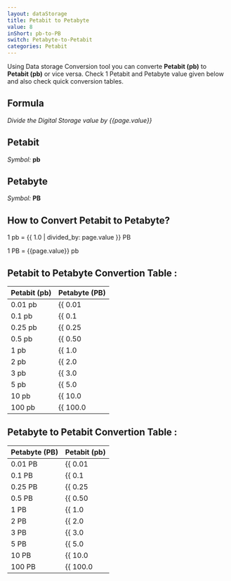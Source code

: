 ```yaml
---
layout: dataStorage
title: Petabit to Petabyte
value: 8
inShort: pb-to-PB
switch: Petabyte-to-Petabit
categories: Petabit
---
```


Using Data storage Conversion tool you can converte **Petabit (pb)** to **Petabit (pb)** or vice versa. Check 1 Petabit and Petabyte value given below and also check quick conversion tables.

## Formula
*Divide the Digital Storage value by {{page.value}}*

## Petabit
*Symbol:* **pb**

## Petabyte
*Symbol:* **PB**

## How to Convert Petabit to Petabyte?

1 pb = {{ 1.0 | divided_by: page.value }} PB

1 PB = {{page.value}} pb


## Petabit to Petabyte Convertion Table :

| Petabit (pb) | Petabyte (PB) |
| ---- | ---- |
| 0.01 pb | {{ 0.01 | divided_by: page.value }} PB |
| 0.1 pb | {{ 0.1 | divided_by: page.value }} PB |
| 0.25 pb | {{ 0.25 | divided_by: page.value }} PB |
| 0.5 pb | {{ 0.50 | divided_by: page.value }} PB |
| 1 pb | {{ 1.0 | divided_by: page.value }} PB |
| 2 pb | {{ 2.0 | divided_by: page.value }} PB |
| 3 pb | {{ 3.0 | divided_by: page.value }} PB |
| 5 pb | {{ 5.0 | divided_by: page.value }} PB |
| 10 pb | {{ 10.0 | divided_by: page.value }} PB |
| 100 pb | {{ 100.0 | divided_by: page.value }} PB |

## Petabyte to Petabit Convertion Table :

| Petabyte (PB) | Petabit (pb) |
| ---- | ---- |
| 0.01 PB | {{ 0.01 | times: page.value }} pb |
| 0.1 PB | {{ 0.1 | times: page.value }} pb |
| 0.25 PB | {{ 0.25 | times: page.value }} pb |
| 0.5 PB | {{ 0.50 | times: page.value }} pb |
| 1 PB | {{ 1.0 | times: page.value }} pb |
| 2 PB | {{ 2.0 | times: page.value }} pb |
| 3 PB | {{ 3.0 | times: page.value }} pb |
| 5 PB | {{ 5.0 | times: page.value }} pb |
| 10 PB | {{ 10.0 | times: page.value }} pb |
| 100 PB | {{ 100.0 | times: page.value }} pb |


<script>
document.getElementById('selectInput')[18].selected = true
document.getElementById('selectOutput')[20].selected = true
</script>
